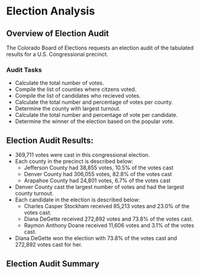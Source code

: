 
# Election Analysis

## Overview of Election Audit
The Colorado Board of Elections requests an election audit of the tabulated results for a U.S. Congressional precinct.

### Audit Tasks

* Calculate the total number of votes.
* Compile the list of counties where citzens voted.
* Compile the list of candidates who recieved votes.
* Calculate the total number and percentage of votes per county.
* Determine the county with largest turnout.
* Calculate the total number and percentage of vote per candidate.
* Determine the winner of the election based on the popular vote.

## Election Audit Results:
* 369,711 votes were cast in this congressional election.
* Each county in the precinct is described below:
    * Jefferson County had 38,855 votes, 10.5% of the votes cast
    * Denver County had 306,055 votes, 82.8% of the votes cast
    * Arapahoe County had 24,801 votes, 6.7% of the votes cast
* Denver County cast the largest number of votes and had the largest county turnout.
* Each candidate in the election is described below:
    * Charles Casper Stockham received 85,213 votes and 23.0% of the votes cast.
    * Diana DeGette received 272,892 votes and 73.8% of the votes cast.
    * Raymon Anthony Doane received 11,606 votes and 3.1% of the votes cast.
* Diana DeGette won the election with 73.8% of the votes cast and 272,892 votes cast for her.
## Election Audit Summary
